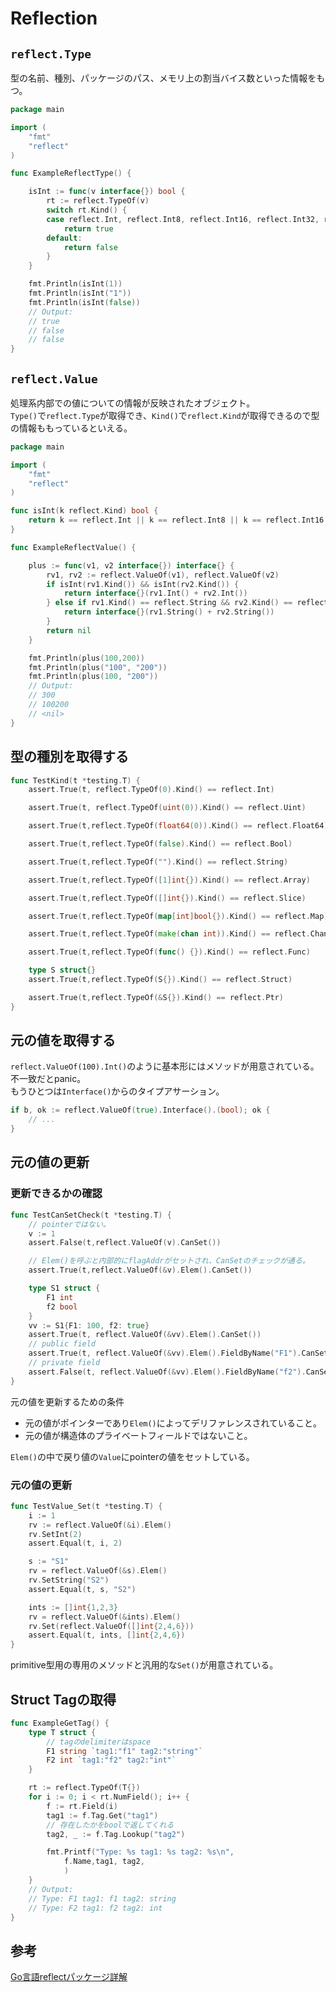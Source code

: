 # Reflection


## `reflect.Type`

型の名前、種別、パッケージのパス、メモリ上の割当バイス数といった情報をもつ。

```go
package main

import (
	"fmt"
	"reflect"
)

func ExampleReflectType() {

	isInt := func(v interface{}) bool {
		rt := reflect.TypeOf(v)
		switch rt.Kind() {
		case reflect.Int, reflect.Int8, reflect.Int16, reflect.Int32, reflect.Int64:
			return true
		default:
			return false
		}
	}

	fmt.Println(isInt(1))
	fmt.Println(isInt("1"))
	fmt.Println(isInt(false))
	// Output:
	// true
	// false
	// false
}
```

## `reflect.Value`

処理系内部での値についての情報が反映されたオブジェクト。  
`Type()`で`reflect.Type`が取得でき、`Kind()`で`reflect.Kind`が取得できるので型の情報ももっているといえる。

```go
package main

import (
	"fmt"
	"reflect"
)

func isInt(k reflect.Kind) bool {
	return k == reflect.Int || k == reflect.Int8 || k == reflect.Int16 || k == reflect.Int32 || k == reflect.Int64
}

func ExampleReflectValue() {

	plus := func(v1, v2 interface{}) interface{} {
		rv1, rv2 := reflect.ValueOf(v1), reflect.ValueOf(v2)
		if isInt(rv1.Kind()) && isInt(rv2.Kind()) {
			return interface{}(rv1.Int() + rv2.Int())
		} else if rv1.Kind() == reflect.String && rv2.Kind() == reflect.String {
			return interface{}(rv1.String() + rv2.String())
		}
		return nil
	}

	fmt.Println(plus(100,200))
	fmt.Println(plus("100", "200"))
	fmt.Println(plus(100, "200"))
	// Output:
	// 300
	// 100200
	// <nil>
}
```

## 型の種別を取得する

```go
func TestKind(t *testing.T) {
	assert.True(t, reflect.TypeOf(0).Kind() == reflect.Int)

	assert.True(t, reflect.TypeOf(uint(0)).Kind() == reflect.Uint)

	assert.True(t,reflect.TypeOf(float64(0)).Kind() == reflect.Float64)

	assert.True(t,reflect.TypeOf(false).Kind() == reflect.Bool)

	assert.True(t,reflect.TypeOf("").Kind() == reflect.String)

	assert.True(t,reflect.TypeOf([1]int{}).Kind() == reflect.Array)

	assert.True(t,reflect.TypeOf([]int{}).Kind() == reflect.Slice)

	assert.True(t,reflect.TypeOf(map[int]bool{}).Kind() == reflect.Map)

	assert.True(t,reflect.TypeOf(make(chan int)).Kind() == reflect.Chan)

	assert.True(t,reflect.TypeOf(func() {}).Kind() == reflect.Func)

	type S struct{}
	assert.True(t,reflect.TypeOf(S{}).Kind() == reflect.Struct)

	assert.True(t,reflect.TypeOf(&S{}).Kind() == reflect.Ptr)
}
```

## 元の値を取得する

`reflect.ValueOf(100).Int()`のように基本形にはメソッドが用意されている。不一致だとpanic。  
もうひとつは`Interface()`からのタイプアサーション。
```go
if b, ok := reflect.ValueOf(true).Interface().(bool); ok {
	// ...
}
```

## 元の値の更新

### 更新できるかの確認

```go
func TestCanSetCheck(t *testing.T) {
	// pointerではない。
	v := 1
	assert.False(t,reflect.ValueOf(v).CanSet())

	// Elem()を呼ぶと内部的にflagAddrがセットされ、CanSetのチェックが通る。
	assert.True(t,reflect.ValueOf(&v).Elem().CanSet())

	type S1 struct {
		F1 int
		f2 bool
	}
	vv := S1{F1: 100, f2: true}
	assert.True(t, reflect.ValueOf(&vv).Elem().CanSet())
	// public field
	assert.True(t, reflect.ValueOf(&vv).Elem().FieldByName("F1").CanSet())
	// private field
	assert.False(t, reflect.ValueOf(&vv).Elem().FieldByName("f2").CanSet())
}
```

元の値を更新するための条件

* 元の値がポインターであり`Elem()`によってデリファレンスされていること。
* 元の値が構造体のプライベートフィールドではないこと。

`Elem()`の中で戻り値の`Value`にpointerの値をセットしている。


### 元の値の更新

```go
func TestValue_Set(t *testing.T) {
	i := 1
	rv := reflect.ValueOf(&i).Elem()
	rv.SetInt(2)
	assert.Equal(t, i, 2)

	s := "S1"
	rv = reflect.ValueOf(&s).Elem()
	rv.SetString("S2")
	assert.Equal(t, s, "S2")

	ints := []int{1,2,3}
	rv = reflect.ValueOf(&ints).Elem()
	rv.Set(reflect.ValueOf([]int{2,4,6}))
	assert.Equal(t, ints, []int{2,4,6})
}
```

primitive型用の専用のメソッドと汎用的な`Set()`が用意されている。

## Struct Tagの取得

```go
func ExampleGetTag() {
	type T struct {
		// tagのdelimiterはspace
		F1 string `tag1:"f1" tag2:"string"`
		F2 int `tag1:"f2" tag2:"int"`
	}

	rt := reflect.TypeOf(T{})
	for i := 0; i < rt.NumField(); i++ {
		f := rt.Field(i)
		tag1 := f.Tag.Get("tag1")
		// 存在したかをboolで返してくれる
		tag2, _ := f.Tag.Lookup("tag2")

		fmt.Printf("Type: %s tag1: %s tag2: %s\n",
			f.Name,tag1, tag2,
			)
	}
	// Output:
	// Type: F1 tag1: f1 tag2: string
	// Type: F2 tag1: f2 tag2: int
}
```

## 参考

[Go言語reflectパッケージ詳解](https://booth.pm/ja/items/2400383)
